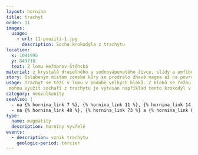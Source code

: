 ```yaml
---
layout: hornina
title: trachyt
order: 11
images:
  usage:
    - url: 11-pouziti-1.jpg
      description: Socha krokodýla z trachytu
location:
  x: 1041995
  y: 849710
  text: Z lomu Heřmanov-Štěnská
material: z krystalů draselného a sodnovápenatého živce, slídy a amfibolu
story: Oslabeným místem zemské kůry se prodralo žhavé magma až na povrch, kde se rozlilo v podobě lávového příkrovu. Když láva vychladla a ztuhla, vznikla pevná hornina - trachyt.
usage: Trachyt se těží v lomu v podobě velkých bloků. Z bloků se řežou desky, které se pak leští a používají se k obkládání budov. Velké bloky
 mohou využít sochaři z trachytu je vytesán například tento krokodýl v Zoo Plzeň.
category: neovulkanity
seeAlso: |
  - na {% hornina_link 7 %}, {% hornina_link 11 %}, {% hornina_link 14 %}, {% hornina_link 27 %}, {% hornina_link 30 %}, {% hornina_link 37 %}, {% hornina_link 38 %}, {% hornina_link 57 %} a {% hornina_link 70 %} - uvidíš, že výlevné vyvřeliny vznikaly v různých obdobích a v různých prostředích a že mohou mít mnoho podob
  - na {% hornina_link 48 %}, {% hornina_link 73 %} a {% hornina_link 80 %} - uvidíš, jak bych asi vypadal, kdybych utuhl hluboko pod povrchem Země a měl více času vytvořit pořádné krystaly - to bych nebyl trachytem ale syenitem
type:
  name: magmatity
  description: horniny vyvřelé
events:
  - description: vznik trachytu
    geologic-period: tercier
---
```


